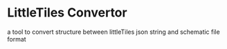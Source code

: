 # LittleTiles Convertor
a tool to convert structure between littleTiles json string and schematic file format
